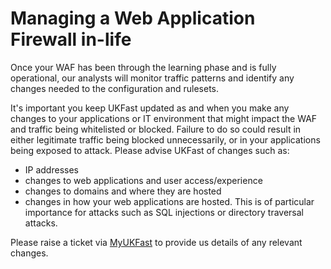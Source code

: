 # Managing a Web Application Firewall in-life

Once your WAF has been through the learning phase and is fully operational, our analysts will monitor traffic patterns and identify any changes needed to the configuration and rulesets.

It's important you keep UKFast updated as and when you make any changes to your applications or IT environment that might impact the WAF and traffic being whitelisted or blocked.  Failure to do so could result in either legitimate traffic being blocked unnecessarily, or in your applications being exposed to attack.  Please advise UKFast of changes such as: 

  - IP addresses
  - changes to web applications and user access/experience
  - changes to domains and where they are hosted
  - changes in how your web applications are hosted. This is of particular importance for attacks such as SQL injections or directory traversal attacks.
  
Please raise a ticket via [MyUKFast](https://my.ukfast.co.uk) to provide us details of any relevant changes.

 
